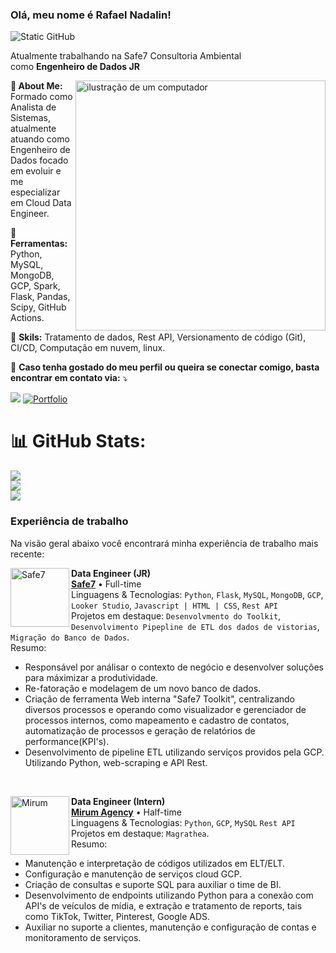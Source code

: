 ### Olá, meu nome é Rafael Nadalin!

<img src="https://img.shields.io/static/v1?label=Overview&message=Tudolin&color=f8efd4&style=for-the-badge&logo=GitHub" alt="Static GitHub">

<p>Atualmente trabalhando na Safe7 Consultoria Ambiental<br/> como <strong>Engenheiro de Dados JR</strong></p>

<img src="https://raw.githubusercontent.com/MicaelliMedeiros/micaellimedeiros/master/image/computer-illustration.png" alt="ilustração de um computador" min-width="400px" max-width="400px" width="400px" align="right">

<p align="left"> 
<strong> 💫 About Me: </strong>
Formado como Analista de Sistemas, atualmente atuando como Engenheiro de Dados focado em evoluir e me especializar em Cloud Data Engineer.
</p>
<p align="left">
  💼 <strong>Ferramentas:</strong> Python, MySQL, MongoDB, GCP, Spark, Flask, Pandas, Scipy, GitHub Actions.
</p>
<p align="left">
  🧳 <strong>Skils:</strong> Tratamento de dados, Rest API, Versionamento de código (Git), CI/CD, Computação em nuvem, linux.
</p>
<p align="left">
  💌 <strong>Caso tenha gostado do meu perfil ou queira se conectar comigo, basta encontrar em contato via:</strong> ⤵️
</p>


[<img src="https://img.shields.io/badge/-Linkedin-0e76a8?style=flat-square&logo=Linkedin&logoColor=white"/>](https://www.linkedin.com/in/rafael-nadalin-68166722a/)
[<img src="https://img.shields.io/badge/Portfolio-%23000000.svg?style=for-the-badge&logo=firefox&logoColor=#FF7139" alt="Portfolio"/>](https://tudolin.github.io/)


# 📊 GitHub Stats:
![](https://github-readme-stats.vercel.app/api?username=Tudolin&theme=dark&hide_border=false&include_all_commits=false&count_private=false)<br/>
![](https://github-readme-streak-stats.herokuapp.com/?user=Tudolin&theme=dark&hide_border=false)<br/>
![](https://github-readme-stats.vercel.app/api/top-langs/?username=Tudolin&theme=dark&hide_border=false&include_all_commits=false&count_private=false&layout=compact)

### Experiência de trabalho

Na visão geral abaixo você encontrará minha experiência de trabalho mais recente:

[<img align="left" height="94px" width="94px" alt="Safe7" src="https://safe7consultoria.com.br/wp-content/uploads/2020/03/logo-nova-1024x1024.png"/>](https://safe7consultoria.com.br/)

**Data Engineer (JR)** \
[**Safe7**](https://safe7consultoria.com.br/) • Full-time \
Linguagens & Tecnologias: `Python`, `Flask`, `MySQL`, `MongoDB`, `GCP`, `Looker Studio`, `Javascript | HTML | CSS`, `Rest API`\
Projetos em destaque: `Desenvolvmento do Toolkit`, `Desenvolvimento Pipepline de ETL dos dados de vistorias`, `Migração do Banco de Dados`.
<br/>
Resumo: 
<br/>
* Responsável por análisar o contexto de negócio e desenvolver soluções para máximizar a produtividade.
* Re-fatoração e modelagem de um novo banco de dados.
* Criação de ferramenta Web interna "Safe7 Toolkit", centralizando diversos processos e operando como visualizador e gerenciador de processos internos, como mapeamento e cadastro de contatos, automatização de processos e geração de relatórios de performance(KPI's).
* Desenvolvimento de pipeline ETL utilizando serviços providos pela GCP. Utilizando Python, web-scraping e API Rest.
<br/>

[<img align="left" height="94px" width="94px" alt="Mirum" src="https://media.licdn.com/dms/image/C560BAQGyA1CtAMmQbg/company-logo_200_200/0/1630594517323/mirumsoutheurope_logo?e=2147483647&v=beta&t=AHQFHqerzaF5RYfu3vkuxNeJf66bGXAydFRqw7Aaolw"/>](https://www.mirumagency.com.br/)

**Data Engineer (Intern)** \
[**Mirum Agency**](https://www.mirumagency.com.br/) • Half-time \
Linguagens & Tecnologias: `Python`, `GCP`, `MySQL` `Rest API`\
Projetos em destaque: `Magrathea`.
<br/>
Resumo:
<br/>
* Manutenção e interpretação de códigos utilizados em ELT/ELT.
* Configuração e manutenção de serviços cloud GCP.
* Criação de consultas e suporte SQL para auxiliar o time de BI.
* Desenvolvimento de endpoints utilizando Python para a conexão com API's de veículos de mídia, e extração e tratamento de reports, tais como TikTok, Twitter, Pinterest, Google ADS.
* Auxiliar no suporte a clientes, manutenção e configuração de contas e monitoramento de serviços.
<br/>


